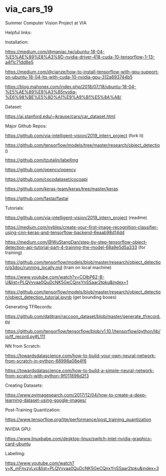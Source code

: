 # via_cars_19
Summer Computer Vision Project at VIA

Helpful links:

Installation:

https://medium.com/@maniac.tw/ubuntu-18-04-%E5%AE%89%E8%A3%9D-nvidia-driver-418-cuda-10-tensorflow-1-13-a4f1c71dd8e5

https://medium.com/@cjanze/how-to-install-tensorflow-with-gpu-support-on-ubuntu-18-04-lts-with-cuda-10-nvidia-gpu-312a693744b5

https://blog.mahonex.com/index.php/2018/07/18/ubuntu-18-04-%E5%AE%89%E8%A3%85nvidia-%E6%98%BE%E5%8D%A1%E9%A9%B1%E5%8A%A8/

Dataset:

https://ai.stanford.edu/~jkrause/cars/car_dataset.html

Major Github Repos:

https://github.com/via-intelligent-vision/2019_intern_project (fork it)

https://github.com/tensorflow/models/tree/master/research/object_detection

https://github.com/tzutalin/labelImg

https://github.com/opencv/opencv

https://github.com/cocodataset/cocoapi

https://github.com/keras-team/keras/tree/master/keras

https://github.com/fastai/fastai

Tutorials:

https://github.com/via-intelligent-vision/2019_intern_project (readme)

https://medium.com/nybles/create-your-first-image-recognition-classifier-using-cnn-keras-and-tensorflow-backend-6eaab98d14dd

https://medium.com/@WuStangDan/step-by-step-tensorflow-object-detection-api-tutorial-part-4-training-the-model-68a9e5d5a333 (for training)

https://github.com/tensorflow/models/blob/master/research/object_detection/g3doc/running_locally.md (train on local machine)

https://www.youtube.com/watch?v=COlbP62-B-U&list=PLQVvvaa0QuDcNK5GeCQnxYnSSaar2tpku&index=1

https://github.com/tensorflow/models/blob/master/research/object_detection/object_detection_tutorial.ipynb (get bounding boxes)

Generating TFRecords:

https://github.com/datitran/raccoon_dataset/blob/master/generate_tfrecord.py

https://github.com/tensorflow/tensorflow/blob/v1.10.1/tensorflow/python/lib/io/tf_record.py#L111

NN from Scratch:

https://towardsdatascience.com/how-to-build-your-own-neural-network-from-scratch-in-python-68998a08e4f6

https://towardsdatascience.com/how-to-build-a-simple-neural-network-from-scratch-with-python-9f011896d2f3

Creating Datasets:

https://www.pyimagesearch.com/2017/12/04/how-to-create-a-deep-learning-dataset-using-google-images/

Post-Training Quantization:

https://www.tensorflow.org/lite/performance/post_training_quantization

NVIDIA GPU:

https://www.linuxbabe.com/desktop-linux/switch-intel-nvidia-graphics-card-ubuntu

LabelImg:

https://www.youtube.com/watch?v=K_mFnvzyLvc&list=PLQVvvaa0QuDcNK5GeCQnxYnSSaar2tpku&index=3

